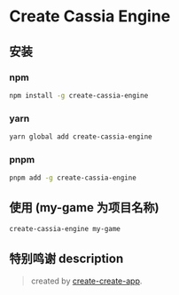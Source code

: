 # Create Cassia Engine

## 安装

### npm

```bash
npm install -g create-cassia-engine
```

### yarn

```bash
yarn global add create-cassia-engine
```

### pnpm

```bash
pnpm add -g create-cassia-engine
```

## 使用 (my-game 为项目名称)

```bash
create-cassia-engine my-game
```

## 特别鸣谢 description

> created by [create-create-app](https://github.com/uetchy/create-create-app).
